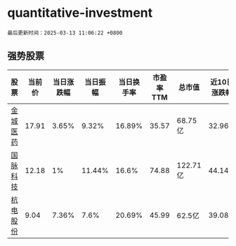 # quantitative-investment

`最后更新时间：2025-03-13 11:06:22 +0800`

## 强势股票

|股票|当前价|当日涨跌幅|当日振幅|当日换手率|市盈率TTM|总市值|近10日涨跌幅|
|----|----|----|----|----|----|----|----|
|[金城医药](https://xueqiu.com/S/SZ300233)|17.91|3.65%|9.32%|16.89%|35.57|68.75亿|32.96%|
|[国脉科技](https://xueqiu.com/S/SZ002093)|12.18|1%|11.44%|16.6%|74.88|122.71亿|44.14%|
|[杭电股份](https://xueqiu.com/S/SH603618)|9.04|7.36%|7.6%|20.69%|45.99|62.5亿|39.08%|
